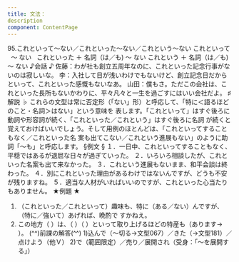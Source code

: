 ```yaml
---
title: 文法：
description
component: ContentPage
---
```



95.これといって～ない／これといった～ない／これという～ない
これといって   ～ ない  
これといった ＋ 名詞（は／も) ～ ない
これという ＋ 名詞（は／も) ～ ない
♪会話 ♪
佐藤：わが社も創立五周年なのに、これといった記念行事がないのは寂しいな。
李：入社して日が浅いわけでもないけど、創立記念日だからといって、これといった感慨もないなあ。
山田：僕もさ。ただこの会社は、これといった長所もないかわりに、平々凡々と一生を過ごすにはいい会社だよ。
♯解説 ♭
これらの文型は常に否定形（「ない」形）と呼応して、「特に＜語るほどのこと・名詞＞はない」という意味を 表します。「これといって」はすぐ後ろに動詞や形容詞が続く、「これといった／これという」はすぐ後ろに名詞 が続くと覚えておけばいいでしょう。そして用例のほとんどは、「これといってすることもなく／これといった名 案も出てこない／これという進展もない」のように助詞「～も」と呼応します。
§例文 §
１．一日中、これといってすることもなく、平穏ではあるが退屈な日々が過ぎていった。
２．いろいろ相談したが、これといった名案も出て来なかった。
３．これという進展もないまま、和平会談は終わった。
４．別にこれといった理由があるわけではないんですが、どうも不安が残りますね。
５．適当な人材がいればいいのですが、これといった心当たりもありません。
★例題 ★
1) （これといった／これといって）趣味も、特に（ある／ない）んですが、（特に／強いて）あげれば、晩酌で
すかねえ。    
2) この地方（ ）は、（ ）（ ）といって取り上げるほどの特産も（あります→ ）。
(^^)前課の解答(^^)
1)込んで（～切る→文型067）／きた（→文型181）／点けよう（他Ｖ）
2)で（範囲限定）／売り／展開され（受身：「～を展開する」）
